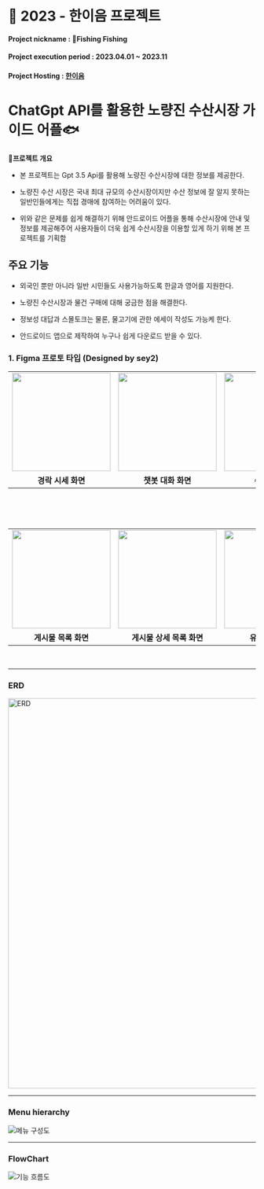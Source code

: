 # 🌊 2023 - 한이음 프로젝트


#### Project nickname : Fishing Fishing
#### Project execution period : 2023.04.01 ~ 2023.11
#### Project Hosting : [한이음](https://www.hanium.or.kr/portal/index.do)



# ChatGpt API를 활용한 노량진 수산시장 가이드 어플🐟


**프로젝트 개요**


 - 본 프로젝트는 Gpt 3.5 Api를 활용해 노량진 수산시장에 대한 정보를 제공한다.
    
-   노량진 수산 시장은 국내 최대 규모의 수산시장이지만 수산 정보에 잘 알지 못하는 일반인들에게는 직접 경매에 참여하는 어려움이 있다.
    
-   위와 같은 문제를 쉽게 해결하기 위해 안드로이드 어플을 통해 수산시장에 안내 및 정보를 제공해주어 사용자들이 더욱 쉽게 수산시장을 이용할 있게 하기 위해 본 프로젝트를 기획함


## 주요 기능

-   외국인 뿐만 아니라 일반 시민들도 사용가능하도록 한글과 영어를 지원한다.
    
-   노량진 수산시장과 물건 구매에 대해 궁금한 점을 해결한다.
    
-   정보성 대답과 스몰토크는 물론, 물고기에 관한 에세이 작성도 가능케 한다.
    
-   안드로이드 앱으로 제작하여 누구나 쉽게 다운로드 받을 수 있다.


### 1. Figma 프로토 타입 (Designed by sey2) 

<table>
  <tr>
    <td><img width="200" src="https://github.com/sey2/Hanium_Project/assets/54762273/c8c43f1c-bbe8-423d-9c8f-7c7a0f04f6ca"></td>
    <td><img width="200" src="https://github.com/sey2/Hanium_Project/assets/54762273/748d2cf2-1ce0-4ecb-9e85-223c0b1243e6"></td>
    <td><img width="200" src="https://github.com/sey2/Hanium_Project/assets/54762273/51f6eaa8-c0dc-49c5-b898-d3cae5f499c9"></td>
    <td><img width="200" src="https://github.com/sey2/Hanium_Project/assets/54762273/844fa87d-27ac-4488-9094-65cea91b3bf6"></td>
    <td><img width="200" src="https://github.com/sey2/Hanium_Project/assets/54762273/538eada3-8b86-4c95-ac53-01e8949da4a2"></td>
  </tr>
    <td align="center"><b>경락 시세 화면</b></td>
    <td align="center"><b>챗봇 대화 화면</b></td>
    <td align="center"><b>수산시장 맵</b></td>
    <td align="center"><b>맵 상세</b></td>
    <td align="center"><b>맵 상세</b></td>
</table>
<br>


<br>


<table>


<table>
  <tr>
       <td><img width="200" src="https://github.com/sey2/Hanium_Project/assets/54762273/94f90500-5633-41f0-b819-e12d256d6568"></td>
    <td><img width="200" src="https://github.com/sey2/Hanium_Project/assets/54762273/747f4b04-78bc-47ce-9218-b89f5ac8e9ab"></td>
    <td><img width="200" src="https://github.com/sey2/Hanium_Project/assets/54762273/9f08d01e-d795-4465-981b-0be788a9e02e"></td>
       <td><img width="200" src="https://github.com/sey2/Hanium_Project/assets/54762273/7cf8a315-e860-4f78-b1b0-4d42e87149a6"></td>
  </tr>
    <td align="center"><b>게시물 목록 화면</b></td>
    <td align="center"><b>게시물 상세 목록 화면 </b></td>
    <td align="center"><b>유저 정보 화면</b></td>
    <td align="center"><b>유저 정보 수정 화면 </b></td>
</table>
<br>

---

### ERD 

<img width="794" alt="ERD" src="https://github.com/sey2/Hanium_Project/assets/54762273/3cca3baa-d17a-48e0-90cb-d207655aca68">

---

### Menu hierarchy

![메뉴 구성도](https://github.com/sey2/Hanium_Project/assets/54762273/3c452c14-4e05-4068-853b-12122c78b228)

---
### FlowChart
![기능 흐름도](https://github.com/sey2/Hanium_Project/assets/54762273/cc585a59-1ff6-4d7d-92b5-fe3409aa051a)
